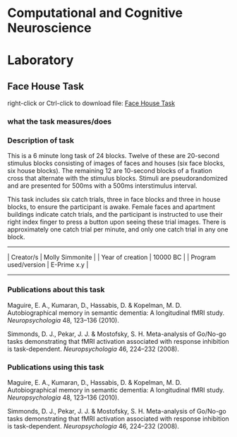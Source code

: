 # Computational and Cognitive Neuroscience
# Laboratory

## Face House Task
right-click or Ctrl-click to download file: [Face House Task](https://github.com/umich-tpolk-lab/testpages/blob/master/PainStudy_AJ.es2)

### what the task measures/does

### Description of task

This is a 6 minute long task of 24 blocks. Twelve of these are 20-second stimulus blocks consisting of images of faces and houses (six face blocks, six house blocks). The remaining 12 are 10-second blocks of a fixation cross that alternate with the stimulus blocks. Stimuli are pseudorandomized and are presented for 500ms with a 500ms interstimulus interval. 

This task includes six catch trials, three in face blocks and three in house blocks, to ensure the participant is awake. Female faces and apartment buildings indicate catch trials, and the participant is instructed to use their right index finger to press a button upon seeing these trial images. There is approximately one catch trial per minute, and only one catch trial in any one block. 

* * *

| Creator/s            | Molly Simmonite |
| Year of creation     | 10000 BC        |
| Program used/version | E-Prime x.y     |

* * * 

### Publications about this task
Maguire, E. A., Kumaran, D., Hassabis, D. & Kopelman, M. D. Autobiographical memory in semantic
dementia: A longitudinal fMRI study. _Neuropsychologia_ 48, 123–136 (2010).

Simmonds, D. J., Pekar, J. J. & Mostofsky, S. H. Meta-analysis of Go/No-go tasks demonstrating that fMRI
activation associated with response inhibition is task-dependent. _Neuropsychologia_ 46, 224–232 (2008).

### Publications using this task 
Maguire, E. A., Kumaran, D., Hassabis, D. & Kopelman, M. D. Autobiographical memory in semantic
dementia: A longitudinal fMRI study. _Neuropsychologia_ 48, 123–136 (2010).

Simmonds, D. J., Pekar, J. J. & Mostofsky, S. H. Meta-analysis of Go/No-go tasks demonstrating that fMRI
activation associated with response inhibition is task-dependent. _Neuropsychologia_ 46, 224–232 (2008).




 
